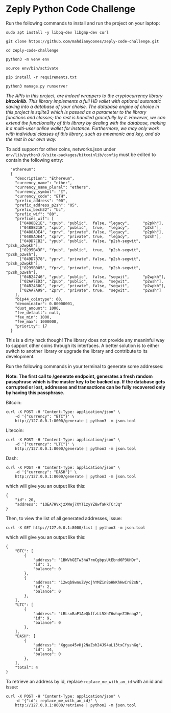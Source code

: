# Zeply Python Code Challenge

Run the following commands to install and run the project on your laptop:

```
sudo apt install -y libpq-dev libgmp-dev curl

git clone https://github.com/mahdianyoones/zeply-code-challenge.git

cd zeply-code-challenge

python3 -m venv env

source env/bin/activate

pip install -r requirements.txt

python3 manage.py runserver
```

*The APIs in this project, are indeed wrappers to the cryptocurrency library **bitcoinlib**. This library implements a full HD vallet with optional automatic saving into a database of your choise. The database engine of choice in this project is sqlite3 which is passed as a parameter to the library functions and classes; the rest is handled gracefully by it. However, we can extend the functionality of this library by dealing with the database, making it a multi-user online wallet for instance. Furthermore, we may only work with individual classes of this library, such as mnemonic and key, and do the rest in our own way.*

To add support for other coins, networks.json under `env/lib/python3.9/site-packages/bitcoinlib/config` must be edited to contain the following entry:

```
  "ethereum":
  {
    "description": "Ethereum",
    "currency_name": "ether",
    "currency_name_plural": "ethers",
    "currency_symbol": "Ξ",
    "currency_code": "ETH",
    "prefix_address": "00",
    "prefix_address_p2sh": "05",
    "prefix_bech32": "bc",
    "prefix_wif": "80",
    "prefixes_wif": [
      ["0488B21E", "xpub", "public",  false, "legacy",      "p2pkh"],
      ["0488B21E", "xpub", "public",  true,  "legacy",      "p2sh"],
      ["0488ADE4", "xprv", "private", false, "legacy",      "p2pkh"],
      ["0488ADE4", "xprv", "private", true,  "legacy",      "p2sh"],
      ["049D7CB2", "ypub", "public",  false, "p2sh-segwit", "p2sh_p2wpkh"],
      ["0295B43F", "Ypub", "public",  true,  "p2sh-segwit", "p2sh_p2wsh"],
      ["049D7878", "yprv", "private", false, "p2sh-segwit", "p2sh_p2wpkh"],
      ["0295B005", "Yprv", "private", true,  "p2sh-segwit", "p2sh_p2wsh"],
      ["04B24746", "zpub", "public",  false, "segwit",      "p2wpkh"],
      ["02AA7ED3", "Zpub", "public",  true,  "segwit",      "p2wsh"],
      ["04B2430C", "zprv", "private", false, "segwit",      "p2wpkh"],
      ["02AA7A99", "Zprv", "private", true,  "segwit",      "p2wsh"]
    ],
    "bip44_cointype": 60,
    "denominator": 0.00000001,
    "dust_amount": 1000,
    "fee_default": null,
    "fee_min": 1000,
    "fee_max": 1000000,
    "priority": 17
  }
```

This is a dirty hack though! The library does not provide any meaninful way to support other coins through its interfaces. A better solution is to either switch to another library or upgrade the library and contribute to its development.

Run the following commands in your terminal to generate some addresses:

**Note: The first call to /generate endpoint, generates a fresh random passphrase which is the master key to be backed up. If the database gets corrupted or lost, addresses and transactions can be fully recovered only by having this passphrase.**

Bitcoin:

```
curl -X POST -H "Content-Type: application/json" \
    -d '{"currency": "BTC"}' \
    http://127.0.0.1:8000/generate | python3 -m json.tool
```

Litecoin:

```
curl -X POST -H "Content-Type: application/json" \
    -d '{"currency": "LTC"}' \
    http://127.0.0.1:8000/generate | python3 -m json.tool
```

Dash:

```
curl -X POST -H "Content-Type: application/json" \
    -d '{"currency": "DASH"}' \
    http://127.0.0.1:8000/generate | python3 -m json.tool
```

which will give you an output like this:

```
{
    "id": 20,
    "address": "1QEA7HVxjzXWej7XYT1zyYZ8wfaHkTCrJq"
}
```

Then, to view the list of all generated addresses, issue:

```
curl -X GET http://127.0.0.1:8000/list | python3 -m json.tool
```

which will give you an output like this:

```
{
    "BTC": [
        {
            "address": "1BWVhGETw3hW7rmCgbpsUtEbnd6P3UHDr",
            "id": 1,
            "balance": 0
        },
        {
            "address": "12wqb9wnuZVycjhYMZin8oHNKhHwCr82sN",
            "id": 2,
            "balance": 0
        },
    ],
    "LTC": [
        {
            "address": "LRLsnBaP1AeQkffzLL5XhT6whqeZJHeag2",
            "id": 9,
            "balance": 0
        },
    ],
    "DASH": [
        {
            "address": "Xggae45vHj2NaZoh24J94uL13txCfyshGq",
            "id": 14,
            "balance": 0
        },
    ],
    "total": 4
}
```

To retrieve an address by id, replace `replace_me_with_an_id` with an id and issue:

```
curl -X POST -H "Content-Type: application/json" \
    -d '{"id": replace_me_with_an_id}' \
    http://127.0.0.1:8000/retrieve | python2 -m json.tool
```
